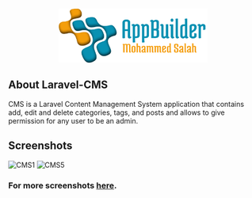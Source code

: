 
<p align="center"><img src="logo-repo.png" width="300"></p>


## About Laravel-CMS

CMS is a Laravel Content Management System application that contains add, edit and delete categories, tags, and posts and allows to give permission for any user to be an admin.

## Screenshots
![CMS1](https://user-images.githubusercontent.com/109177230/200811683-a73c5329-0153-408a-8633-5ed2793bf1f5.png)
![CMS5](https://user-images.githubusercontent.com/109177230/200811726-53e5b59a-2c73-4806-b19a-0d49befb26a3.png)

### For more screenshots [here](screenshots/SCREENSHOTS.md).




